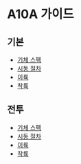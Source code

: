 # A10A 가이드

## 기본

* [기체 스펙]()
* [시동 절차]()
* [이륙]()
* [착륙]()

## 전투

* [기체 스펙]()
* [시동 절차]()
* [이륙]()
* [착륙]()
